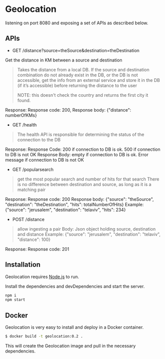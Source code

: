 # Geolocation

listening on port 8080 and exposing a set of APIs as described below.

## APIs

- GET /distance?source=theSource&destination=theDestination

Get the distance in KM between a source and destination

> Takes the distance from a local DB. If the source and destination combination do not already exist in the DB, or the DB is not accessible, get the info from an external service and store it in the DB (if it’s accessible) before returning the distance to the user
> 
> NOTE: this doesn't check the country and returns the first city it found.

Response:
Response code: 200, Response body: {"distance": numberOfKMs}


- GET /health

> The health API is responsible for determining the status of the connection to the DB

Response:
Response Code: 200 if connection to DB is ok. 500 if connection to DB is not OK
Response Body: empty if connection to DB is ok. Error message if connection to DB is not OK

- GET /popularsearch

> get the most popular search and number of hits for that search
There is no difference between destination and source, as long as it is a matching pair

Response:
Response code: 200
Response body: {"source": "theSource", "destination": "theDestination", "hits": totalNumberOfHits}
Example: {"source": "jerusalem", "destination": "telaviv", "hits": 234}

- POST /distance

> allow ingesting a pair
Body:
Json object holding source, destination and distance
Example: {"source": "jerusalem", "destination": "telaviv", "distance": 100}

Response:
Response code: 201

## Installation

Geolocation requires [Node.js](https://nodejs.org/) to run.

Install the dependencies and devDependencies and start the server.

```sh
npm i
npm start
```

## Docker

Geolocation is very easy to install and deploy in a Docker container.

```sh
$ docker build -t geolocation:0.2 .
```

This will create the Geolocation image and pull in the necessary dependencies.
